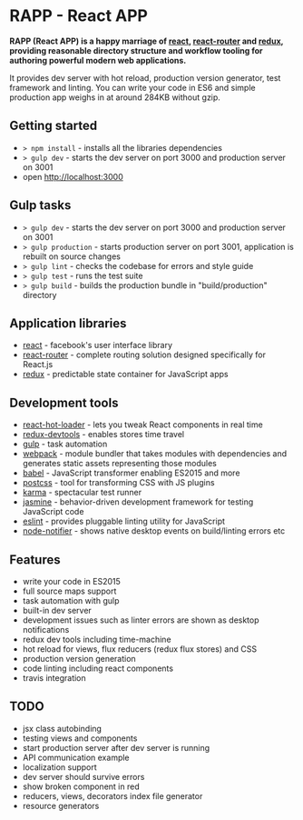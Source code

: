 # RAPP - React APP
**RAPP (React APP) is a happy marriage of [react](http://facebook.github.io/react/), [react-router](http://rackt.github.io/react-router/) and [redux](http://gaearon.github.io/redux/index.html), providing reasonable directory structure and workflow tooling for authoring powerful modern web applications.**

It provides dev server with hot reload, production version generator, test framework and linting. You can write your code in ES6 and simple production app weighs in at around 284KB without gzip.

## Getting started
- `> npm install` - installs all the libraries dependencies
- `> gulp dev` - starts the dev server on port 3000 and production server on 3001
- open [http://localhost:3000](http://localhost:3000/)

## Gulp tasks
- `> gulp dev` - starts the dev server on port 3000 and production server on 3001
- `> gulp production` - starts production server on port 3001, application is rebuilt on source changes
- `> gulp lint` - checks the codebase for errors and style guide
- `> gulp test` - runs the test suite
- `> gulp build` - builds the production bundle in "build/production" directory

## Application libraries
- [react](http://facebook.github.io/react/) - facebook's user interface library
- [react-router](http://rackt.github.io/react-router/) - complete routing solution designed specifically for React.js
- [redux](http://gaearon.github.io/redux/index.html) - predictable state container for JavaScript apps

## Development tools
- [react-hot-loader](https://github.com/gaearon/react-hot-loader) - lets you tweak React components in real time
- [redux-devtools](https://github.com/gaearon/redux-devtools) - enables stores time travel
- [gulp](http://gulpjs.com/) - task automation
- [webpack](http://webpack.github.io/) - module bundler that takes modules with dependencies and generates static assets representing those modules
- [babel](https://babeljs.io/) - JavaScript transformer enabling ES2015 and more
- [postcss](https://twitter.com/postcss) - tool for transforming CSS with JS plugins
- [karma](http://karma-runner.github.io/0.13/index.html) - spectacular test runner
- [jasmine](http://jasmine.github.io/) - behavior-driven development framework for testing JavaScript code
- [eslint](http://eslint.org/) - provides pluggable linting utility for JavaScript
- [node-notifier](https://github.com/mikaelbr/node-notifier) - shows native desktop events on build/linting errors etc

## Features
- write your code in ES2015
- full source maps support
- task automation with gulp
- built-in dev server
- development issues such as linter errors are shown as desktop notifications
- redux dev tools including time-machine
- hot reload for views, flux reducers (redux flux stores) and CSS
- production version generation
- code linting including react components
- travis integration

## TODO
- jsx class autobinding
- testing views and components
- start production server after dev server is running
- API communication example
- localization support
- dev server should survive errors
- show broken component in red
- reducers, views, decorators index file generator
- resource generators